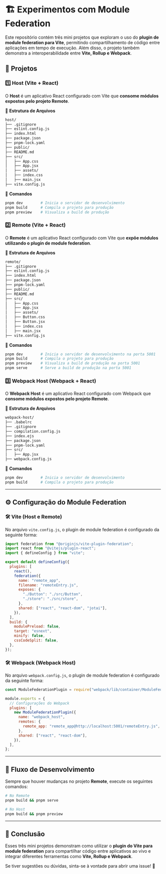 # 🏗️ Experimentos com Module Federation

Este repositório contém três mini projetos que exploram o uso do **plugin de module federation para Vite**, permitindo compartilhamento de código entre aplicações em tempo de execução. Além disso, o projeto também demonstra a interoperabilidade entre **Vite, Rollup e Webpack**.

## 📌 Projetos

### 1️⃣ Host (Vite + React)
O **Host** é um aplicativo React configurado com Vite que **consome módulos expostos pelo projeto Remote**.

📂 **Estrutura de Arquivos**
```bash
host/
├── .gitignore
├── eslint.config.js
├── index.html
├── package.json
├── pnpm-lock.yaml
├── public/
├── README.md
├── src/
│   ├── App.css
│   ├── App.jsx
│   ├── assets/
│   ├── index.css
│   ├── main.jsx
├── vite.config.js
```

🚀 **Comandos**
```bash
pnpm dev        # Inicia o servidor de desenvolvimento
pnpm build      # Compila o projeto para produção
pnpm preview    # Visualiza a build de produção
```

### 2️⃣ Remote (Vite + React)
O **Remote** é um aplicativo React configurado com Vite que **expõe módulos utilizando o plugin de module federation**.

📂 **Estrutura de Arquivos**
```bash
remote/
├── .gitignore
├── eslint.config.js
├── index.html
├── package.json
├── pnpm-lock.yaml
├── public/
├── README.md
├── src/
│   ├── App.css
│   ├── App.jsx
│   ├── assets/
│   ├── Button.css
│   ├── Button.jsx
│   ├── index.css
│   ├── main.jsx
├── vite.config.js
```

🚀 **Comandos**
```bash
pnpm dev        # Inicia o servidor de desenvolvimento na porta 5001
pnpm build      # Compila o projeto para produção
pnpm preview    # Visualiza a build de produção na porta 5001
pnpm serve      # Serve a build de produção na porta 5001
```

### 3️⃣ Webpack Host (Webpack + React)
O **Webpack Host** é um aplicativo React configurado com Webpack que **consome módulos expostos pelo projeto Remote**.

📂 **Estrutura de Arquivos**
```bash
webpack-host/
├── .babelrc
├── .gitignore
├── compilation.config.js
├── index.ejs
├── package.json
├── pnpm-lock.yaml
├── src/
│   ├── App.jsx
├── webpack.config.js
```

🚀 **Comandos**
```bash
pnpm dev        # Inicia o servidor de desenvolvimento
pnpm build      # Compila o projeto para produção
```

---

## ⚙️ Configuração do Module Federation

### 🛠️ Vite (Host e Remote)
No arquivo `vite.config.js`, o plugin de module federation é configurado da seguinte forma:

```js
import federation from "@originjs/vite-plugin-federation";
import react from "@vitejs/plugin-react";
import { defineConfig } from "vite";

export default defineConfig({
  plugins: [
    react(),
    federation({
      name: "remote_app",
      filename: "remoteEntry.js",
      exposes: {
        "./Button": "./src/Button",
        "./store": "./src/store",
      },
      shared: ["react", "react-dom", "jotai"],
    }),
  ],
  build: {
    modulePreload: false,
    target: "esnext",
    minify: false,
    cssCodeSplit: false,
  },
});
```

### 🛠️ Webpack (Webpack Host)
No arquivo `webpack.config.js`, o plugin de module federation é configurado da seguinte forma:

```js
const ModuleFederationPlugin = require("webpack/lib/container/ModuleFederationPlugin");

module.exports = {
  // Configurações do Webpack
  plugins: [
    new ModuleFederationPlugin({
      name: "webpack_host",
      remotes: {
        remote_app: "remote_app@http://localhost:5001/remoteEntry.js",
      },
      shared: ["react", "react-dom"],
    }),
  ],
};
```

---

## 🔄 Fluxo de Desenvolvimento
Sempre que houver mudanças no projeto **Remote**, execute os seguintes comandos:

```bash
# No Remote
pnpm build && pnpm serve

# No Host
pnpm build && pnpm preview
```

---

## 📢 Conclusão

Esses três mini projetos demonstram como utilizar o **plugin do Vite para module federation** para compartilhar código entre aplicativos ao vivo e integrar diferentes ferramentas como **Vite, Rollup e Webpack**. 

Se tiver sugestões ou dúvidas, sinta-se à vontade para abrir uma issue! 🚀
